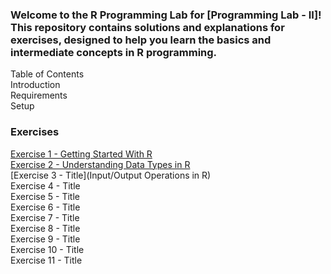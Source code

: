 ### Welcome to the R Programming Lab for [Programming Lab - II]! This repository contains solutions and explanations for exercises, designed to help you learn the basics and intermediate concepts in R programming.

Table of Contents<br>
Introduction<br>
Requirements<br>
Setup<br>
### Exercises<br><be>

[Exercise 1 - Getting Started With R](https://github.com/Code-With-Aagam/R-Programming-LAB/tree/main/Exercise%201)<br>
[Exercise 2 - Understanding Data Types in R](https://github.com/Code-With-Aagam/R-Programming-LAB/tree/main/Exercise%202)<br>
[Exercise 3 - Title](Input/Output Operations in R)<br>
Exercise 4 - Title<br>
Exercise 5 - Title<br>
Exercise 6 - Title<br>
Exercise 7 - Title<br>
Exercise 8 - Title<br>
Exercise 9 - Title<br>
Exercise 10 - Title<br>
Exercise 11 - Title<br>
